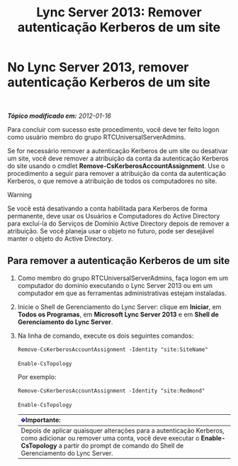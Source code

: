 ﻿---
title: 'Lync Server 2013: Remover autenticação Kerberos de um site'
TOCTitle: Remover autenticação Kerberos de um site
ms:assetid: 93171b02-bb36-42dc-943d-86d9dde45b59
ms:mtpsurl: https://technet.microsoft.com/pt-br/library/Gg398749(v=OCS.15)
ms:contentKeyID: 49307472
ms.date: 05/19/2016
mtps_version: v=OCS.15
ms.translationtype: HT
---

# No Lync Server 2013, remover autenticação Kerberos de um site

 

_**Tópico modificado em:** 2012-01-16_

Para concluir com sucesso este procedimento, você deve ter feito logon como usuário membro do grupo RTCUniversalServerAdmins.

Se for necessário remover a autenticação Kerberos de um site ou desativar um site, você deve remover a atribuição da conta da autenticação Kerberos do site usando o cmdlet **Remove-CsKerberosAccountAssignment**. Use o procedimento a seguir para remover a atribuição da conta da autenticação Kerberos, o que remove a atribuição de todos os computadores no site.


> [!WARNING]
> Se você está desativando a conta habilitada para Kerberos de forma permanente, deve usar os Usuários e Computadores do Active Directory para excluí-la do Serviços de Domínio Active Directory depois de remover a atribuição. Se você planeja usar o objeto no futuro, pode ser desejável manter o objeto do Active Directory.



## Para remover a autenticação Kerberos de um site

1.  Como membro do grupo RTCUniversalServerAdmins, faça logon em um computador do domínio executando o Lync Server 2013 ou em um computador em que as ferramentas administrativas estejam instaladas.

2.  Inicie o Shell de Gerenciamento do Lync Server: clique em **Iniciar**, em **Todos os Programas**, em **Microsoft Lync Server 2013** e em **Shell de Gerenciamento do Lync Server**.

3.  Na linha de comando, execute os dois seguintes comandos:
    
        Remove-CsKerberosAccountAssignment -Identity "site:SiteName"
    
        Enable-CsTopology
    
    Por exemplo:
    
        Remove-CsKerberosAccountAssignment -Identity "site:Redmond"
    
        Enable-CsTopology
    
    <table>
    <thead>
    <tr class="header">
    <th><img src="images/Gg425939.important(OCS.15).gif" title="important" alt="important" />Importante:</th>
    </tr>
    </thead>
    <tbody>
    <tr class="odd">
    <td>Depois de aplicar quaisquer alterações para a autenticação Kerberos, como adicionar ou remover uma conta, você deve executar o <strong>Enable-CsTopology</strong> a partir do prompt de comando do Shell de Gerenciamento do Lync Server.</td>
    </tr>
    </tbody>
    </table>

